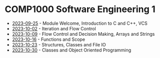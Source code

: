 # COMP1000 Software Engineering 1

- [2023-09-25](/learning-uni/COMP1000/notes/2023-09-25.md) - Module Welcome, Introduction to C and C++, VCS
- [2023-10-02](/learning-uni/COMP1000/notes/2023-10-02.md) - Iteration and Flow Control
- [2023-10-09](/learning-uni/COMP1000/notes/2023-10-09.md) - Flow Control and Decision Making, Arrays and Strings
- [2023-10-16](/learning-uni/COMP1000/notes/2023-10-16.md) - Functions and Scope
- [2023-10-23](/learning-uni/COMP1000/notes/2023-10-23.md) - Structures, Classes and File IO
- [2023-10-30](/learning-uni/COMP1000/notes/2023-10-30.md) - Classes and Object Oriented Programming